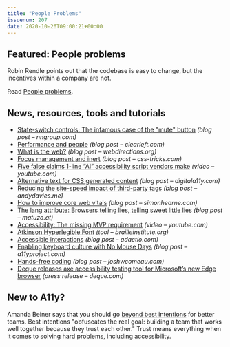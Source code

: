 ```yaml
---
title: "People Problems"
issuenum: 207
date: 2020-10-26T09:00:21+00:00
---
```


## Featured: People problems

Robin Rendle points out that the codebase is easy to change, but the incentives within a company are not.

Read [People problems](https://css-tricks.com/people-problems/).

## News, resources, tools and tutorials

* [State-switch controls: The infamous case of the "mute" button](https://www.nngroup.com/articles/state-switch-buttons/) _(blog post – nngroup.com)_
* [Performance and people](https://clearleft.com/posts/performance-and-people) _(blog post – clearleft.com)_
* [What is the web?](https://www.webdirections.org/blog/what-is-the-web/) _(blog post – webdirections.org)_
* [Focus management and inert](https://css-tricks.com/focus-management-and-inert/) _(blog post – css-tricks.com)_
* [Five false claims 1-line “AI” accessibility script vendors make](https://www.youtube.com/watch?v=e-3xlUarxRQ) _(video – youtube.com)_
* [Alternative text for CSS generated content](https://www.digitala11y.com/understanding-sc-2-5-3-label-in-name/) _(blog post – digitala11y.com)_
* [Reducing the site-speed impact of third-party tags](https://andydavies.me/blog/2020/10/02/reducing-the-site-speed-impact-of-third-party-tags/) _(blog post – andydavies.me)_
* [How to improve core web vitals](https://simonhearne.com/2020/core-web-vitals/) _(blog post – simonhearne.com)_
* [The lang attribute: Browsers telling lies, telling sweet little lies](https://www.matuzo.at/blog/lang-attribute/) _(blog post – matuzo.at)_
* [Accessibility: The missing MVP requirement](https://www.youtube.com/watch?v=nn2yoEJTNW4) _(video – youtube.com)_
* [Atkinson Hyperlegible Font](https://www.brailleinstitute.org/freefont) _(tool – brailleinstitute.org)_
* [Accessible interactions](https://adactio.com/journal/17546) _(blog post – adactio.com)_
* [Enabling keyboard culture with No Mouse Days](https://www.a11yproject.com/posts/2020-10-15-no-mouse-days/) _(blog post – a11yproject.com)_
* [Hands-free coding](https://joshwcomeau.com/accessibility/hands-free-coding/) _(blog post – joshwcomeau.com)_
* [Deque releases axe accessibility testing tool for Microsoft’s new Edge browser](https://www.deque.com/blog/introducing-axe-for-new-edge-browser) _(press release – deque.com)_

## New to A11y?

Amanda Beiner says that you should go [beyond best intentions](https://thoughtbot.com/blog/beyond-best-intentions) for better teams. Best intentions "obfuscates the real goal: building a team that works well together because they trust each other." Trust means everything when it comes to solving hard problems, including accessibility.